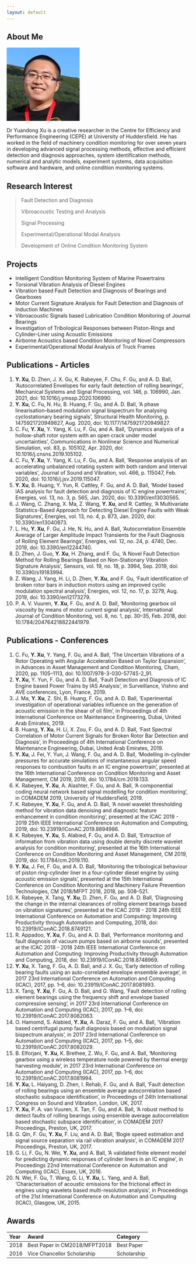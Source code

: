 ```yaml
---
layout: default
---
```


## About Me

<img class="profile-picture" src="assets/img/profile.jpg">

Dr Yuandong Xu is a creative researcher in the Centre for Efficiency and Performance Engineering (CEPE) at University of Huddersfield. He has worked in the field of machinery condition monitoring for over seven years in developing advanced signal processing methods, effective and efficient detection and diagnosis approaches, system identification methods, numerical and analytic models, experiment systems, data acquisition software and hardware, and online condition monitoring systems.

## Research Interest

>  Fault Detection and Diagnosis
>  
>  Vibroacoustic Testing and Analysis
>  
>  Signal Processing
>  
>  Experimental/Operational Modal Analysis
>  
>  Development of Online Condition Monitoring System

## Projects

* Intelligent Condition Monitoring System of Marine Powertrains
* Torsional Vibration Analysis of Diesel Engines
* Vibration based Fault Detection and Diagnosis of Bearings and Gearboxes
* Motor Current Signature Analysis for Fault Detection and Diagnosis of Induction Machines
* Vibroacoustic Signals based Lubrication Condition Monitoring of Journal Bearings
* Investigation of Tribological Responses between Piston-Rings and Cylinder-Liner using Acoustic Emissions
* Airborne Acoustics based Condition Monitoring of Novel Compressors
* Experimental/Operational Modal Analysis of Truck Frames


## Publications - Articles

1. **Y. Xu**, D. Zhen, J. X. Gu, K. Rabeyee, F. Chu, F. Gu, and A. D. Ball, ‘Autocorrelated Envelopes for early fault detection of rolling bearings’, Mechanical Systems and Signal Processing, vol. 146, p. 106990, Jan. 2021, doi: 10.1016/j.ymssp.2020.106990.
2. **Y. Xu**, C. Fu, N. Hu, B. Huang, F. Gu, and A. D. Ball, ‘A phase linearisation–based modulation signal bispectrum for analysing cyclostationary bearing signals’, Structural Health Monitoring, p. 1475921720949827, Aug. 2020, doi: 10.1177/1475921720949827.
3. C. Fu, **Y. Xu**, Y. Yang, K. Lu, F. Gu, and A. Ball, ‘Dynamics analysis of a hollow-shaft rotor system with an open crack under model uncertainties’, Communications in Nonlinear Science and Numerical Simulation, vol. 83, p. 105102, Apr. 2020, doi: 10.1016/j.cnsns.2019.105102.
4. C. Fu, **Y. Xu**, Y. Yang, K. Lu, F. Gu, and A. Ball, ‘Response analysis of an accelerating unbalanced rotating system with both random and interval variables’, Journal of Sound and Vibration, vol. 466, p. 115047, Feb. 2020, doi: 10.1016/j.jsv.2019.115047.
5. **Y. Xu**, B. Huang, Y. Yun, R. Cattley, F. Gu, and A. D. Ball, ‘Model based IAS analysis for fault detection and diagnosis of IC engine powertrains’, Energies, vol. 13, no. 3, p. 565, Jan. 2020, doi: 10.3390/en13030565.
6. J. Wang, C. Zhang, X. Ma, Z. Wang, **Y. Xu**, and R. Cattley, ‘A Multivariate Statistics-Based Approach for Detecting Diesel Engine Faults with Weak Signatures’, Energies, vol. 13, no. 4, p. 873, Jan. 2020, doi: 10.3390/en13040873.
7. L. Hu, **Y. Xu**, F. Gu, J. He, N. Hu, and A. Ball, ‘Autocorrelation Ensemble Average of Larger Amplitude Impact Transients for the Fault Diagnosis of Rolling Element Bearings’, Energies, vol. 12, no. 24, p. 4740, Dec. 2019, doi: 10.3390/en12244740.
8. D. Zhen, J. Guo, **Y. Xu**, H. Zhang, and F. Gu, ‘A Novel Fault Detection Method for Rolling Bearings Based on Non-Stationary Vibration Signature Analysis’, Sensors, vol. 19, no. 18, p. 3994, Sep. 2019, doi: 10.3390/s19183994.
9. Z. Wang, J. Yang, H. Li, D. Zhen, **Y. Xu**, and F. Gu, ‘Fault identification of broken rotor bars in induction motors using an improved cyclic modulation spectral analysis’, Energies, vol. 12, no. 17, p. 3279, Aug. 2019, doi: 10.3390/en12173279.
10. P. A. V. Vuuren, **Y. Xu**, F. Gu, and A. D. Ball, ‘Monitoring gearbox oil viscosity by means of motor current signal analysis’, International Journal of Condition Monitoring, vol. 8, no. 1, pp. 30–35, Feb. 2018, doi: 10.1784/204764218822441979.

## Publications - Conferences

1. C. Fu, **Y. Xu**, Y. Yang, F. Gu, and A. Ball, ‘The Uncertain Vibrations of a Rotor Operating with Angular Acceleration Based on Taylor Expansion’, in Advances in Asset Management and Condition Monitoring, Cham, 2020, pp. 1105–1113, doi: 10.1007/978-3-030-57745-2_91.
2. **Y. Xu**, Y. Yun, F. Gu, and A. D. Ball, ‘Fault Detection and Diagnosis of IC Engine based Power Trains by IAS Analysis’, in Surveillance, Vishno and AVE conferences, Lyon, France, 2019.
3. J. Ma, **Y. Xu**, Z. Shi, B. Huang, F. Gu, and A. D. Ball, ‘Experimental investigation of operational variables influence on the generation of acoustic emission in the shear of oil film’, in Proceedings of 4th International Conference on Maintenance Engineering, Dubai, United Arab Emirates, 2019.
4. B. Huang, **Y. Xu**, H. Li, X. Zou, F. Gu, and A. D. Ball, ‘Fast Spectral Correlation of Motor Current Signals for Broken Rotor Bar Detection and Diagnosis’, in Proceedings of 4th International Conference on Maintenance Engineering, Dubai, United Arab Emirates, 2019.
5. **Y. Xu**, J. Fei, Y. Yun, J. Wang, F. Gu, and A. D. Ball, ‘Modelling in-cylinder pressures for accurate simulations of instantaneous angular speed responses to combustion faults in an IC engine powertrain’, presented at the 16th International Conference on Condition Monitoring and Asset Management, CM 2019, 2019, doi: 10.1784/cm.2019.133.
6. K. Rabeyee, **Y. Xu**, A. Alashter, F. Gu, and A. Ball, ‘A componential coding neural network based signal modelling for condition monitoring’, in COMADEM 2019, University of Huddersfield, 2019.
7. K. Rabeyee, **Y. Xu**, F. Gu, and A. D. Ball, ‘A novel wavelet thresholding method for vibration data denoising and diagnostic feature enhancement in condition monitoring’, presented at the ICAC 2019 - 2019 25th IEEE International Conference on Automation and Computing, 2019, doi: 10.23919/IConAC.2019.8894986.
8. K. Rabeyee, **Y. Xu**, S. Alabied, F. Gu, and A. D. Ball, ‘Extraction of information from vibration data using double density discrete wavelet analysis for condition monitoring’, presented at the 16th International Conference on Condition Monitoring and Asset Management, CM 2019, 2019, doi: 10.1784/cm.2019.110.
9. **Y. Xu**, J. Fei, F. Gu, and A. D. Ball, ‘Monitoring the tribological behaviour of piston ring-cylinder liner in a four-cylinder diesel engine by using acoustic emission signals’, presented at the 15th International Conference on Condition Monitoring and Machinery Failure Prevention Technologies, CM 2018/MFPT 2018, 2018, pp. 508–521.
10. K. Rabeyee, X. Tang, **Y. Xu**, D. Zhen, F. Gu, and A. D. Ball, ‘Diagnosing the change in the internal clearances of rolling element bearings based on vibration signatures’, presented at the ICAC 2018 - 2018 24th IEEE International Conference on Automation and Computing: Improving Productivity through Automation and Computing, 2018, doi: 10.23919/IConAC.2018.8749121.
11. R. Appadoo, **Y. Xu**, F. Gu, and A. D. Ball, ‘Performance monitoring and fault diagnosis of vacuum pumps based on airborne sounds’, presented at the ICAC 2018 - 2018 24th IEEE International Conference on Automation and Computing: Improving Productivity through Automation and Computing, 2018, doi: 10.23919/IConAC.2018.8748969.
12. **Y. Xu**, X. Tang, F. Gu, A. D. Ball, and J. X. Gu, ‘Early detection of rolling bearing faults using an auto-correlated envelope ensemble average’, in 2017 23rd International Conference on Automation and Computing (ICAC), 2017, pp. 1–6, doi: 10.23919/IConAC.2017.8081993.
13. X. Tang, **Y. Xu**, F. Gu, A. D. Ball, and G. Wang, ‘Fault detection of rolling element bearings using the frequency shift and envelope based compressive sensing’, in 2017 23rd International Conference on Automation and Computing (ICAC), 2017, pp. 1–6, doi: 10.23919/IConAC.2017.8082063.
14. O. Hamomd, S. Alabied, **Y. Xu**, A. Daraz, F. Gu, and A. Ball, ‘Vibration based centrifugal pump fault diagnosis based on modulation signal bispectrum analysis’, in 2017 23rd International Conference on Automation and Computing (ICAC), 2017, pp. 1–5, doi: 10.23919/IConAC.2017.8082029.
15. B. Elforjani, **Y. Xu**, K. Brethee, Z. Wu, F. Gu, and A. Ball, ‘Monitoring gearbox using a wireless temperature node powered by thermal energy harvesting module’, in 2017 23rd International Conference on Automation and Computing (ICAC), 2017, pp. 1–6, doi: 10.23919/IConAC.2017.8081994.
16. **Y. Xu**, L. Haiyang, D. Zhen, I. Rehab, F. Gu, and A. Ball, ‘Fault detection of rolling bearings using an ensemble average autocorrelation based stochastic subspace identification’, in Proceedings of 24th International Congress on Sound and Vibration, London, UK, 2017.
17. **Y. Xu**, P. A. van Vuuren, X. Tan, F. Gu, and A. Ball, ‘A robust method to detect faults of rolling bearings using ensemble average autocorrelation based stochastic subspace identification’, in COMADEM 2017 Proceedings, Preston, UK, 2017.
18. G. Qin, F. Gu, **Y. Xu**, F. Liu, and A. D. Ball, ‘Bogie speed estimation and signal source separation via rail vibration analysis’, in COMADEM 2017 Proceedings, Preston, UK, 2017.
19. G. Li, F. Gu, N. Wei, **Y. Xu**, and A. Ball, ‘A validated finite element model for predicting dynamic responses of cylinder liners in an IC engine’, in Proceedings 22nd International Conference on Automation and Computing (ICAC), Essex, UK, 2016.
20. N. Wei, F. Gu, T. Wang, G. Li, **Y. Xu**, L. Yang, and A. Ball, ‘Characterisation of acoustic emissions for the frictional effect in engines using wavelets based multi-resolution analysis’, in Proceedings of the 21st International Conference on Automation and Computing (ICAC), Glasgow, UK, 2015.


## Awards

| Year | Award                               | Category    |
|:-----|:------------------------------------|:------------|
| 2018 | Best Paper in CM2018/MFPT2018       | Best Paper  |
| 2016 | Vice Chancellor Scholarship         | Scholarship |











